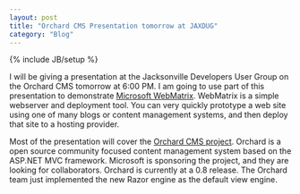 ```yaml
---
layout: post
title: "Orchard CMS Presentation tomorrow at JAXDUG"
category: "Blog"
---
```

{% include JB/setup %}

I will be giving a presentation at the Jacksonville Developers User Group on the Orchard CMS tomorrow at 6:00 PM. I am going to use part of this presentation to demonstrate [Microsoft WebMatrix](http://www.asp.net/webmatrix). WebMatrix is a simple webserver and deployment tool. You can very quickly prototype a web site using one of many blogs or content management systems, and then deploy that site to a hosting provider.

Most of the presentation will cover the [Orchard CMS project](http://www.orchardproject.net). Orchard is a open source community focused content management system based on the ASP.NET MVC framework. Microsoft is sponsoring the project, and they are looking for collaborators. Orchard is currently at a 0.8 release. The Orchard team just implemented the new Razor engine as the default view engine.